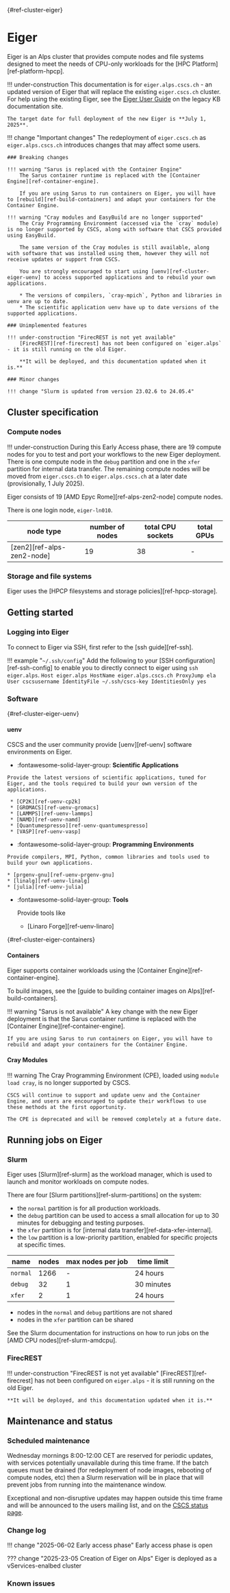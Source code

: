 [](){#ref-cluster-eiger}
# Eiger

Eiger is an Alps cluster that provides compute nodes and file systems designed to meet the needs of CPU-only workloads for the [HPC Platform][ref-platform-hpcp].

!!! under-construction
    This documentation is for `eiger.alps.cscs.ch` - an updated version of Eiger that will replace the existing `eiger.cscs.ch` cluster.
    For help using the existing Eiger, see the [Eiger User Guide](https://confluence.cscs.ch/spaces/KB/pages/284426490/Alps+Eiger+User+Guide) on the legacy KB documentation site.

    The target date for full deployment of the new Eiger is **July 1, 2025**.

!!! change "Important changes"
    The redeployment of `eiger.cscs.ch` as `eiger.alps.cscs.ch` introduces changes that may affect some users.

    ### Breaking changes

    !!! warning "Sarus is replaced with the Container Engine"
        The Sarus container runtime is replaced with the [Container Engine][ref-container-engine].

        If you are using Sarus to run containers on Eiger, you will have to [rebuild][ref-build-containers] and adapt your containers for the Container Engine.

    !!! warning "Cray modules and EasyBuild are no longer supported"
        The Cray Programming Environment (accessed via the `cray` module) is no longer supported by CSCS, along with software that CSCS provided using EasyBuild.

        The same version of the Cray modules is still available, along with software that was installed using them, however they will not receive updates or support from CSCS.

        You are strongly encouraged to start using [uenv][ref-cluster-eiger-uenv] to access supported applications and to rebuild your own applications.

        * The versions of compilers, `cray-mpich`, Python and libraries in uenv are up to date.
        * The scientific application uenv have up to date versions of the supported applications.

    ### Unimplemented features

    !!! under-construction "FirecREST is not yet available"
        [FirecREST][ref-firecrest] has not been configured on `eiger.alps` - it is still running on the old Eiger.

        **It will be deployed, and this documentation updated when it is.**

    ### Minor changes

    !!! change "Slurm is updated from version 23.02.6 to 24.05.4"

## Cluster specification

### Compute nodes

!!! under-construction
    During this Early Access phase, there are 19 compute nodes for you to test and port your workflows to the new Eiger deployment. There is one compute node in the `debug` partition and one in the `xfer` partition for internal data transfer.  The remaining compute nodes will be moved from `eiger.cscs.ch` to `eiger.alps.cscs.ch` at a later date (provisionally, 1 July 2025).

Eiger consists of 19 [AMD Epyc Rome][ref-alps-zen2-node] compute nodes. 

There is one login node, `eiger-ln010`. 

[//]: # (You will be assigned to one of the four login nodes when you ssh onto the system, from where you can edit files, compile applications and start simulation jobs.)

| node type | number of nodes | total CPU sockets | total GPUs |
|-----------|-----------------| ----------------- | ---------- |
| [zen2][ref-alps-zen2-node] | 19 | 38      | -          |

### Storage and file systems

Eiger uses the [HPCP filesystems and storage policies][ref-hpcp-storage].

## Getting started

### Logging into Eiger

To connect to Eiger via SSH, first refer to the [ssh guide][ref-ssh].

!!! example "`~/.ssh/config`"
    Add the following to your [SSH configuration][ref-ssh-config] to enable you to directly connect to eiger using `ssh eiger.alps`.
    ```
    Host eiger.alps
        HostName eiger.alps.cscs.ch
        ProxyJump ela
        User cscsusername
        IdentityFile ~/.ssh/cscs-key
        IdentitiesOnly yes
    ```

### Software

[](){#ref-cluster-eiger-uenv}
#### uenv

CSCS and the user community provide [uenv][ref-uenv] software environments on Eiger.


<div class="grid cards" markdown>

-    :fontawesome-solid-layer-group: __Scientific Applications__

    Provide the latest versions of scientific applications, tuned for Eiger, and the tools required to build your own version of the applications.

     * [CP2K][ref-uenv-cp2k]
     * [GROMACS][ref-uenv-gromacs]
     * [LAMMPS][ref-uenv-lammps]
     * [NAMD][ref-uenv-namd]
     * [Quantumespresso][ref-uenv-quantumespresso]
     * [VASP][ref-uenv-vasp]

</div>

<div class="grid cards" markdown>

-    :fontawesome-solid-layer-group: __Programming Environments__

    Provide compilers, MPI, Python, common libraries and tools used to build your own applications.

    * [prgenv-gnu][ref-uenv-prgenv-gnu]
    * [linalg][ref-uenv-linalg]
    * [julia][ref-uenv-julia]
</div>

<div class="grid cards" markdown>

-   :fontawesome-solid-layer-group: __Tools__

    Provide tools like 

    * [Linaro Forge][ref-uenv-linaro]
</div>

[](){#ref-cluster-eiger-containers}
#### Containers

Eiger supports container workloads using the [Container Engine][ref-container-engine].

To build images, see the [guide to building container images on Alps][ref-build-containers].

!!! warning "Sarus is not available"
    A key change with the new Eiger deployment is that the Sarus container runtime is replaced with the [Container Engine][ref-container-engine].

    If you are using Sarus to run containers on Eiger, you will have to rebuild and adapt your containers for the Container Engine.

#### Cray Modules

!!! warning
    The Cray Programming Environment (CPE), loaded using `module load cray`, is no longer supported by CSCS.

    CSCS will continue to support and update uenv and the Container Engine, and users are encouraged to update their workflows to use these methods at the first opportunity.

    The CPE is deprecated and will be removed completely at a future date.

## Running jobs on Eiger

### Slurm

Eiger uses [Slurm][ref-slurm] as the workload manager, which is used to launch and monitor workloads on compute nodes.

There are four [Slurm partitions][ref-slurm-partitions] on the system:

* the `normal` partition is for all production workloads.
* the `debug` partition can be used to access a small allocation for up to 30 minutes for debugging and testing purposes.
* the `xfer` partition is for [internal data transfer][ref-data-xfer-internal].
* the `low` partition is a low-priority partition, enabled for specific projects at specific times.  

| name | nodes  | max nodes per job | time limit |
| --   | --     | --                | -- |
| `normal` | 1266       | -    | 24 hours |
| `debug`  | 32         | 1    | 30 minutes |
| `xfer`   | 2          | 1    | 24 hours |

* nodes in the `normal` and `debug` partitions are not shared
* nodes in the `xfer` partition can be shared

See the Slurm documentation for instructions on how to run jobs on the [AMD CPU nodes][ref-slurm-amdcpu].

### FirecREST

!!! under-construction "FirecREST is not yet available"
    [FirecREST][ref-firecrest] has not been configured on `eiger.alps` - it is still running on the old Eiger.

    **It will be deployed, and this documentation updated when it is.**

## Maintenance and status

### Scheduled maintenance

Wednesday mornings 8:00-12:00 CET are reserved for periodic updates, with services potentially unavailable during this time frame. If the batch queues must be drained (for redeployment of node images, rebooting of compute nodes, etc) then a Slurm reservation will be in place that will prevent jobs from running into the maintenance window. 

Exceptional and non-disruptive updates may happen outside this time frame and will be announced to the users mailing list, and on the [CSCS status page](https://status.cscs.ch).

### Change log

!!! change "2025-06-02 Early access phase"
    Early access phase is open

??? change "2025-23-05 Creation of Eiger on Alps"
    Eiger is deployed as a vServices-enalbed cluster

### Known issues


